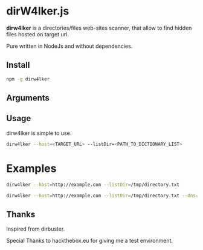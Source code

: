# dirW4lker.js

**dirw4lker** is a directories/files web-sites scanner, that allow to find hidden files hosted on target url.

Pure written in NodeJs and without dependencies.

## Install

```bash
npm -g dirw4lker
```

## Arguments


## Usage

dirw4lker is simple to use.

```bash
dirw4lker --host=<TARGET_URL> --listDir=<PATH_TO_DICTIONARY_LIST>
```

# Examples

```bash
dirw4lker --host=http://example.com --listDir=/tmp/directory.txt
```

```bash
dirw4lker --host=http://example.com --listDir=/tmp/directory.txt --dns=8.8.8.8
```


## Thanks

Inspired from dirbuster.

Special Thanks to hackthebox.eu for giving me a test environment.

